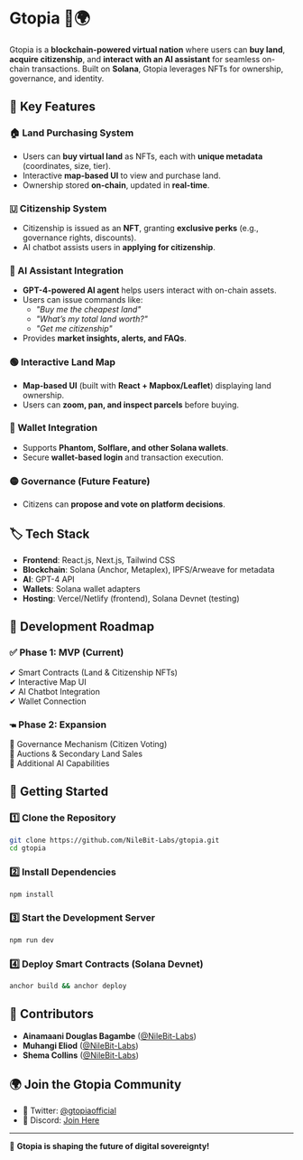 # Gtopia 🏡🌍

Gtopia is a **blockchain-powered virtual nation** where users can **buy land**, **acquire citizenship**, and **interact with an AI assistant** for seamless on-chain transactions. Built on **Solana**, Gtopia leverages NFTs for ownership, governance, and identity.

## 🌟 Key Features 

### 🏠 Land Purchasing System

- Users can **buy virtual land** as NFTs, each with **unique metadata** (coordinates, size, tier).
- Interactive **map-based UI** to view and purchase land.
- Ownership stored **on-chain**, updated in **real-time**.

### 🇺 Citizenship System

- Citizenship is issued as an **NFT**, granting **exclusive perks** (e.g., governance rights, discounts).
- AI chatbot assists users in **applying for citizenship**.

### 🤖 AI Assistant Integration

- **GPT-4-powered AI agent** helps users interact with on-chain assets.
- Users can issue commands like:
  - _"Buy me the cheapest land"_
  - _"What’s my total land worth?"_
  - _"Get me citizenship"_
- Provides **market insights, alerts, and FAQs**.

### 🟢 Interactive Land Map

- **Map-based UI** (built with **React + Mapbox/Leaflet**) displaying land ownership.
- Users can **zoom, pan, and inspect parcels** before buying.

### 🔗 Wallet Integration

- Supports **Phantom, Solflare, and other Solana wallets**.
- Secure **wallet-based login** and transaction execution.

### 🟡 Governance (Future Feature)

- Citizens can **propose and vote on platform decisions**.

## 🏷️ Tech Stack

- **Frontend**: React.js, Next.js, Tailwind CSS
- **Blockchain**: Solana (Anchor, Metaplex), IPFS/Arweave for metadata
- **AI**: GPT-4 API
- **Wallets**: Solana wallet adapters
- **Hosting**: Vercel/Netlify (frontend), Solana Devnet (testing)

## 🚀 Development Roadmap

### ✅ Phase 1: MVP (Current)

✔ Smart Contracts (Land & Citizenship NFTs)  
✔ Interactive Map UI  
✔ AI Chatbot Integration  
✔ Wallet Connection

### 🖜 Phase 2: Expansion

🔹 Governance Mechanism (Citizen Voting)  
🔹 Auctions & Secondary Land Sales  
🔹 Additional AI Capabilities

## 🎯 Getting Started

### 1️⃣ Clone the Repository

```sh
git clone https://github.com/NileBit-Labs/gtopia.git
cd gtopia
```

### 2️⃣ Install Dependencies

```sh
npm install
```

### 3️⃣ Start the Development Server

```sh
npm run dev
```

### 4️⃣ Deploy Smart Contracts (Solana Devnet)

```sh
anchor build && anchor deploy
```

## 📌 Contributors

- **Ainamaani Douglas Bagambe** ([@NileBit-Labs](https://github.com/NileBit-Labs))
- **Muhangi Eliod** ([@NileBit-Labs](https://github.com/NileBit-Labs))
- **Shema Collins** ([@NileBit-Labs](https://github.com/NileBit-Labs))

## 🌍 Join the Gtopia Community

- 💬 Twitter: [@gtopiaofficial](https://twitter.com/gtopiaofficial)
- 💊 Discord: [Join Here](https://discord.gg/gtopia)

---

🚀 **Gtopia is shaping the future of digital sovereignty!**
